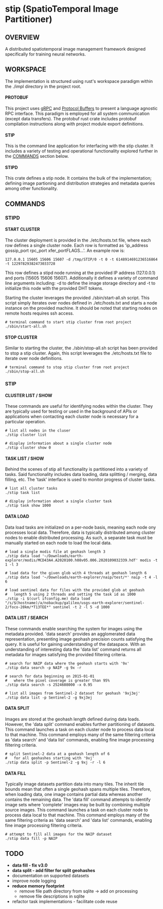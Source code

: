 # stip (SpatioTemporal Image Partitioner)
## OVERVIEW
A distributed spatiotemporal image management framework designed specifically for training neural networks.

## WORKSPACE
The implementation is structured using rust's workspace paradigm within the ./impl directory in the project root.
#### PROTOBUF
This project uses [gRPC](https://grpc.io/) and [Protocol Buffers](https://developers.google.com/protocol-buffers/) to present a language agnostic RPC interface. This paradigm is employed for all system communication (except data transfers). The protobuf rust crate includes protobuf compilation instructions along with project module export definitions.
#### STIP
This is the command line application for interfacing with the stip cluster. It includes a variety of testing and operational functionality explored further in the [COMMANDS](#COMMANDS) section below.
#### STIPD
This crate defines a stip node. It contains the bulk of the implementation; defining image partioning and distribution strategies and metadata queries among other functionality.

## COMMANDS
### STIPD
#### START CLUSTER
The cluster deployment is provided in the ./etc/hosts.txt file, where each row defines a single cluster node. Each row is formatted as 'ip_address gossip_port rpc_port xfer_portFLAGS...'. An example row is:
 
    127.0.0.1 15605 15606 15607 -d /tmp/STIP/0 -t 0 -t 6148914691236516864 -t 12297829382473033728

This row defines a stipd node running at the provided IP address (127.0.0.1) and ports (15605 15606 15607). Additionally it defines a variety of command line arguments including: -d <directory> to define the image storage directory and -t <token> to initialize this node with the provided DHT tokens. 

Starting the cluster leverages the provided ./sbin/start-all.sh script. This script simply iterates over nodes defined in ./etc/hosts.txt and starts a node instance on the provided machine. It should be noted that starting nodes on remote hosts requires ssh access.

    # terminal command to start stip cluster from root project
    ./sbin/start-all.sh
#### STOP CLUSTER
Similar to starting the cluster, the ./sbin/stop-all.sh script has been provided to stop a stip cluster. Again, this script leverages the ./etc/hosts.txt file to iterate over node definitions.

    # terminal command to stop stip cluster from root project
    ./sbin/stop-all.sh
### STIP
#### CLUSTER LIST / SHOW
These commands are useful for identifying nodes within the cluster. They are typically used for testing or used in the background of APIs or applications when contacting each cluster node is necessary for a particular operation.

    # list all nodes in the cluser
    ./stip cluster list

    # display information about a single cluster node
    ./stip cluster show 0
#### TASK LIST / SHOW
Behind the scenes of stip all functionality is partitioned into a variety of tasks. Said functionality includes data loading, data splitting / merging, data filling, etc. The 'task' interface is used to monitor progress of cluster tasks.
    
    # list all cluster tasks
    ./stip task list

    # display information about a single cluster task
    ./stip task show 1000
#### DATA LOAD
Data load tasks are initialized on a per-node basis, meaning each node ony processes local data. Therefore, data is typically distributed among cluster nodes to enable distributed processing. As such, a separate task must be manually started on each node to load the local data.

    # load a single modis file at geohash length 3
    ./stip data load '~/Downloads/earth-explorer/modis/MCD43A4.A2020100.h08v05.006.2020109032339.hdf' modis -t 1 -l 3

    # load data for the given glob with 4 threads at geohash length 6
    ./stip data load '~/Downloads/earth-explorer/naip/test/*' naip -t 4 -l 6

    # load sentinel data for files with the provided glob at geohash
    #   length 5 using 2 threads and setting the task id as 1000
    ./stip -i $(curl ifconfig.me) data load "/s/$(hostname)/a/nobackup/galileo/usgs-earth-explorer/sentinel-2/foco-20km/*T13TEE*" sentinel -t 2 -l 5 -d 1000
#### DATA LIST / SEARCH
These commands enable searching the system for images using the metadata provided. 'data search' provides an agglomerated data representation, presenting image geohash precision counts satisfying the query. It is useful for gaining understanding of the dataspace. With an understanding of interesting data the 'data list' command returns all metadata for images satisfying the provided filtering criteria.

    # search for NAIP data where the geohash starts with '9x'
    ./stip data search -p NAIP -g 9x -r 

    # search for data beginning on 2015-01-01 
    #   where the pixel coverage is greater than 95%
    ./stip data search -s 2524608000 -x 0.95

    # list all images from Sentinel-2 dataset for geohash '9xj3ej'
    ./stip data list -p Sentinel-2 -g 9xj3ej
#### DATA SPLIT
Images are stored at the geohash length defined during data loads. However, the 'data split' command enables further partitioning of datasets. This command launches a task on each cluster node to process data local to that machine. This command employs many of the same filtering criteria as 'data search' and 'data list' commands, enabling fine image processing filtering criteria.

    # split Sentinel-2 data at a geohash length of 6 
    #   for all geohashes starting with '9xj'
    ./stip data split -p Sentinel-2 -g 9xj -r -l 6
#### DATA FILL
Typically image datasets partition data into many tiles. The inherit tile bounds mean that often a single geohash spans multiple tiles. Therefore, when loading data, one image contains partial data whereas another contains the remaining data. The 'data fill' command attempts to identify image sets where 'complete' images may be built by combining multiple source images. This command launches a task on each cluster node to process data local to that machine. This command employs many of the same filtering criteria as 'data search' and 'data list' commands, enabling fine image processing filtering criteria.

    # attempt to fill all images for the NAIP dataset
    ./stip data fill -p NAIP

## TODO
- __data fill - fix v3.0__
- **data split - add filter for split geohashes**
- documentation on supported datasets
- improve node logging
- __reduce memory footprint__
    - remove file path directory from sqlite -> add on processing
    - remove file descriptions in sqlite
- refactor task implementations - facilitate code reuse
